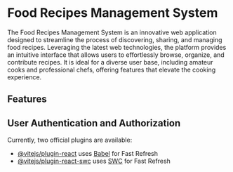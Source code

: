 # Food Recipes Management System

The Food Recipes Management System is an innovative web application designed to streamline the process of discovering, sharing, and managing food recipes.
Leveraging the latest web technologies, the platform provides an intuitive interface that allows users to effortlessly browse, organize, and contribute recipes.
It is ideal for a diverse user base, including amateur cooks and professional chefs, offering features that elevate the cooking experience.

## Features
## User Authentication and Authorization
Currently, two official plugins are available:

- [@vitejs/plugin-react](https://github.com/vitejs/vite-plugin-react/blob/main/packages/plugin-react/README.md) uses [Babel](https://babeljs.io/) for Fast Refresh
- [@vitejs/plugin-react-swc](https://github.com/vitejs/vite-plugin-react-swc) uses [SWC](https://swc.rs/) for Fast Refresh

